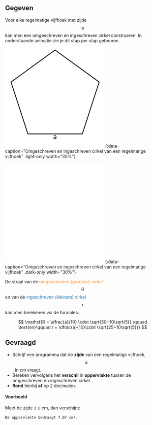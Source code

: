 ## Gegeven
Voor elke regelmatige vijfhoek met zijde $$\mathsf{a}$$ kan men een omgeschreven en ingeschreven cirkel construeren. In onderstaande animatie zie je dit stap per stap gebeuren.

![Omgeschreven en ingeschreven cirkel van een regelmatige vijfhoek](media/image.png "Omgeschreven en ingeschreven cirkel van een regelmatige vijfhoek."){:data-caption="Omgeschreven en ingeschreven cirkel van een regelmatige vijfhoek" .light-only width="30%"}

![Omgeschreven en ingeschreven cirkel van een regelmatige vijfhoek](media/image-dark.png "Omgeschreven en ingeschreven cirkel van een regelmatige vijfhoek."){:data-caption="Omgeschreven en ingeschreven cirkel van een regelmatige vijfhoek" .dark-only width="30%"}

De straal van de <span style="color:#FF8E27">omgeschreven (grootste) cirkel</span> $$\mathsf{R}$$ en van de <span style="color:#086FBD">ingeschreven (kleinste) cirkel</span> $$\mathsf{r}$$ kan men berekenen via de formules:

$$
 \mathsf{R = \dfrac{a}{10} \cdot \sqrt{50+10\sqrt{5}} \qquad \text{en}\qquad r = \dfrac{a}{10}\cdot \sqrt{25+10\sqrt{5}}}
$$

## Gevraagd
* Schrijf een programma dat de **zijde** van een regelmatige vijfhoek, $$\mathsf{a}$$, in cm vraagt.
* Bereken vervolgens het **verschil** in **oppervlakte** tussen de omgeschreven en ingeschreven cirkel.
* **Rond** hierbij **af** op 2 decimalen.

#### Voorbeeld
Meet de zijde `3.0` cm, dan verschijnt:

```
De oppervlakte bedraagt 7.07 cm².
```

